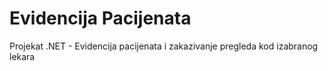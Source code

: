 # Evidencija Pacijenata
Projekat .NET - Evidencija pacijenata i zakazivanje pregleda kod izabranog lekara
